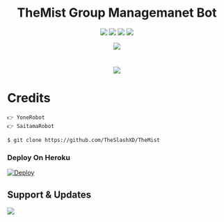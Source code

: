 <h1 align="center"><b>TheMist Group Managemanet Bot</b></h1>
<p align="center">
    <a href="https://github.com/TheSlashXD/TheMist"> <img src="https://img.shields.io/github/repo-size/TheSlashXD/TheMist?color=fuchsia&logo=github&logoColor=red&style=for-the-badge" /></a>
    <a href="https://github.com/TheSlashXD/TheMist/commits/prince"> <img src="https://img.shields.io/github/last-commit/TheSlashXD/TheMist?color=indigo&logo=github&logoColor=green&style=for-the-badge" /></a>
    <a href="https://github.com//TheSlashXD/TheMist/issues"> <img src="https://img.shields.io/github/issues/TheSlashXD/TheMist?color=green&logo=github&logoColor=yellow&style=for-the-badge" /></a>
    <a href="https://github.com/TheSlashXD/TheMist/network/members"> <img src="https://img.shields.io/github/forks/TheSlashXD/TheMist?color=olive&logo=github&logoColor=maroon&style=for-the-badge" /></a>  
    <a href="https://pypi.org/project/telethon/">
</p>
<p align="center">
  <img src="https://telegra.ph/file/bd45ece649cd544a1e2fb.png">
</p>
    
    
# <p align="center"><a href="https://github.com/TheSlashXD/TheMist"><img src="https://github-readme-stats.vercel.app/api/pin?username=TheSlashXD&show_icons=true&theme=dracula&hide_border=true&repo=TheMist"></a></p>
<p align="center">

# Credits 
```
👉 YoneRobot
👉 SaitamaRobot 

$ git clone https://github.com/TheSlashXD/TheMist

```
### Deploy On Heroku 


[![Deploy](https://www.herokucdn.com/deploy/button.svg)](https://heroku.com/deploy?template=https://github.com/TheSlashXD/TheMist)

## Support & Updates 
<a href="https://telegram.dog/TheSlashXD"><img src="https://img.shields.io/badge/Join-Updates%20Channel-black.svg?style=for-the-badge&logo=Telegram"></a>
